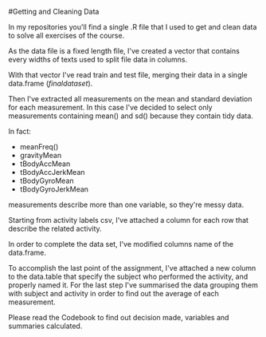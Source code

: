#Getting and Cleaning Data

In my repositories you'll find a single .R file that I used to get and clean data to solve all exercises of the course.

As the data file is a fixed length file, I've created a vector that contains every widths of texts used to split file data in columns.

With that vector I've read train and test file, merging their data in a single data.frame (*finaldataset*).

Then I've extracted all measurements on the mean and standard deviation for each measurement. 
In this case I've decided to select only measurements containing mean() and sd() because they contain tidy data.

In fact:
* meanFreq()
* gravityMean
* tBodyAccMean
* tBodyAccJerkMean
* tBodyGyroMean
* tBodyGyroJerkMean

measurements describe more than one variable, so they're messy data.

Starting from activity labels csv, I've attached a column for each row that describe the related activity.

In order to complete the data set, I've modified columns name of the data.frame.

To accomplish the last point of the assignment, I've attached a new column to the data.table that specify the subject who performed the activity, and properly named it.
For the last step I've summarised the data grouping them with subject and activity in order to find out the average of each measurement.

Please read the Codebook to find out decision made, variables and summaries calculated.


